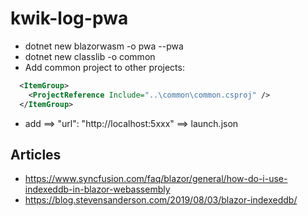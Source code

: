 # kwik-log-pwa

* dotnet new blazorwasm -o pwa --pwa
* dotnet new classlib -o common
* Add common project to other projects:
```xml
  <ItemGroup>
    <ProjectReference Include="..\common\common.csproj" />
  </ItemGroup>
```
* add ==> "url": "http://localhost:5xxx" ==> launch.json


## Articles
* https://www.syncfusion.com/faq/blazor/general/how-do-i-use-indexeddb-in-blazor-webassembly
* https://blog.stevensanderson.com/2019/08/03/blazor-indexeddb/
